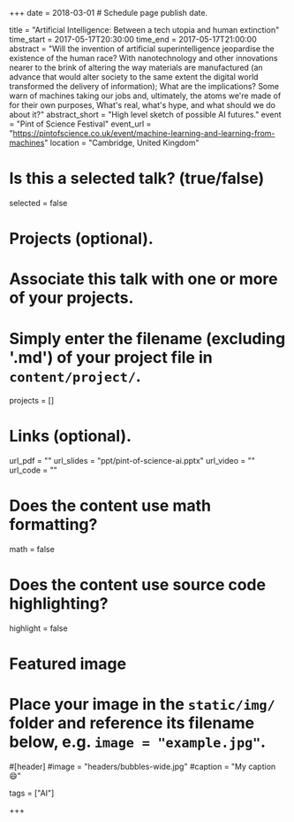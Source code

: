 +++
date = 2018-03-01 # Schedule page publish date.

title = "Artificial Intelligence: Between a tech utopia and human extinction"
time_start = 2017-05-17T20:30:00
time_end = 2017-05-17T21:00:00
abstract = "Will the invention of artificial superintelligence jeopardise the existence of the human race? With nanotechnology and other innovations nearer to the brink of altering the way materials are manufactured (an advance that would alter society to the same extent the digital world transformed the delivery of information); What are the implications? Some warn of machines taking our jobs and, ultimately, the atoms we're made of for their own purposes, What's real, what's hype, and what should we do about it?"
abstract_short = "High level sketch of possible AI futures."
event = "Pint of Science Festival"
event_url = "https://pintofscience.co.uk/event/machine-learning-and-learning-from-machines"
location = "Cambridge, United Kingdom"

# Is this a selected talk? (true/false)
selected = false

# Projects (optional).
#   Associate this talk with one or more of your projects.
#   Simply enter the filename (excluding '.md') of your project file in `content/project/`.
projects = []

# Links (optional).
url_pdf = ""
url_slides = "ppt/pint-of-science-ai.pptx"
url_video = ""
url_code = ""

# Does the content use math formatting?
math = false

# Does the content use source code highlighting?
highlight = false

# Featured image
# Place your image in the `static/img/` folder and reference its filename below, e.g. `image = "example.jpg"`.
#[header]
#image = "headers/bubbles-wide.jpg"
#caption = "My caption :smile:"

tags = ["AI"]

+++
